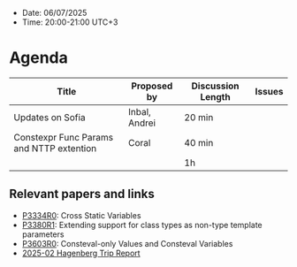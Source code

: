 * Date: 06/07/2025
* Time: 20:00-21:00 UTC+3

# Agenda

| Title | Proposed by | Discussion Length | Issues       |
|----------|-------------|-------------|----------------|
| Updates on Sofia | Inbal, Andrei | 20 min |
| Constexpr Func Params and NTTP extention | Coral | 40 min |
|           |   | 1h     |          |


## Relevant papers and links
   * [P3334R0](https://wg21.link/P3334R0): Cross Static Variables
   * [P3380R1](https://wg21.link/P3380R1): Extending support for class types as non-type template parameters
   * [P3603R0](https://wg21.link/P3603R0): Consteval-only Values and Consteval Variables
   * [2025-02 Hagenberg Trip Report](https://www.reddit.com/r/cpp/comments/1iqqu6d/202502_hagenberg_iso_c_committee_trip_report/)

